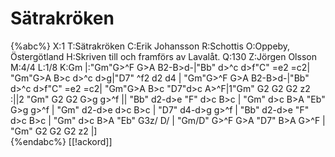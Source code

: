 # Sätrakröken

{%abc%}
X:1
T:Sätrakröken
C:Erik Johansson
R:Schottis
O:Oppeby, Östergötland
H:Skriven till och framförs av Lavalåt.
Q:130
Z:Jörgen Olsson
M:4/4
L:1/8
K:Gm
|:"Gm"G>^F G>A B2-B>d-|"Bb" d>^c d>f"C" =e2 =c2|
  "Gm"G>A B>c d>^c d>g|"D7" ^f2 d2 d4 |
  "Gm"G>^F G>A B2-B>d-|"Bb" d>^c d>f"C" =e2 =c2|
  "Gm"G>A B>c "D7"d>c A>^F|1"Gm" G2 G2 G2 z2 :||2 "Gm" G2 G2 G>g g>^f ||
  "Bb" d2-d>e "F" d>c B>c | "Gm" d>c B>A "Eb" G>g g>^f |
  "Gm" d2-d>e  d>c B>c | "D7" d4-d>g g>^f |
  "Bb" d2-d>e "F" d>c B>c | "Gm" d>c B>A "Eb" G3z/ D/ |
  "Gm/D" G>^F G>A "D7" B>A G>^F | "Gm" G2 G2 G2 z2 |]   
{%endabc%}
[[!ackord]]
